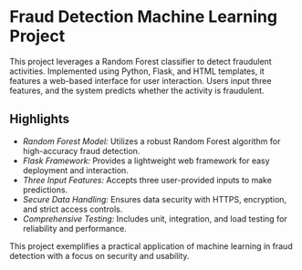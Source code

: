 # Fraud Detection Machine Learning Project

This project leverages a Random Forest classifier to detect fraudulent activities. Implemented using Python, Flask, and HTML templates, it features a web-based interface for user interaction. Users input three features, and the system predicts whether the activity is fraudulent.

## Highlights

- *Random Forest Model:* Utilizes a robust Random Forest algorithm for high-accuracy fraud detection.
- *Flask Framework:* Provides a lightweight web framework for easy deployment and interaction.
- *Three Input Features:* Accepts three user-provided inputs to make predictions.
- *Secure Data Handling:* Ensures data security with HTTPS, encryption, and strict access controls.
- *Comprehensive Testing:* Includes unit, integration, and load testing for reliability and performance.

This project exemplifies a practical application of machine learning in fraud detection with a focus on security and usability.
